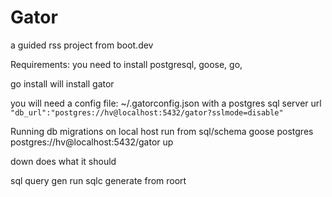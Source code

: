 # Gator
a guided rss project from boot.dev

Requirements:
you need to install postgresql, goose, go, 

go install will install gator

you will need a config file:  ~/.gatorconfig.json
with a postgres sql server url 
`"db_url":"postgres://hv@localhost:5432/gator?sslmode=disable"`

Running db migrations on local host
run from sql/schema
goose postgres postgres://hv@localhost:5432/gator up

down does what it should

sql query gen
run sqlc generate from roort
